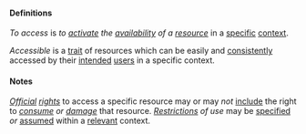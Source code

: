 #### Definitions

*To access* is *to [activate](https://github.com/gcassel/Modular-Organization-Terminology/blob/master/terms/activate.md) the [availability](https://github.com/gcassel/Modular-Organization-Terminology/blob/master/terms/availability.md) of a [resource](https://github.com/gcassel/Modular-Organization-Terminology/blob/master/terms/resource.md)* in a [specific](https://github.com/gcassel/Modular-Organization-Terminology/blob/master/terms/specific.md) [context](https://github.com/gcassel/Modular-Organization-Terminology/blob/master/terms/context.md). 


*Accessible* is a [trait](https://github.com/gcassel/Modular-Organization-Terminology/blob/master/terms/trait.md) of resources which can be easily and [consistently](https://github.com/gcassel/Modular-Organization-Terminology/blob/master/terms/consistent.md) accessed by their [intended](https://github.com/gcassel/Modular-Organization-Terminology/blob/master/terms/intend.md) [users](https://github.com/gcassel/Modular-Organization-Terminology/blob/master/terms/use.md) in a specific context.

#### Notes

*[Official](https://github.com/gcassel/Modular-Organization-Terminology/tree/master/terms/official.md) [rights](https://github.com/gcassel/Modular-Organization-Terminology/tree/master/terms/right.md)* to access a specific resource may or may *not* [include](https://github.com/gcassel/Modular-Organization-Terminology/blob/master/terms/include.md) the right to *[consume](https://github.com/gcassel/Modular-Organization-Terminology/tree/master/terms/consume.md) or [damage](https://github.com/gcassel/Modular-Organization-Terminology/tree/master/terms/damage.md)* that resource.  *[Restrictions](https://github.com/gcassel/Modular-Organization-Terminology/tree/master/terms/restrict.md) of use* may be [specified](https://github.com/gcassel/Modular-Organization-Terminology/tree/master/terms/specification.md) *or* [assumed](https://github.com/gcassel/Modular-Organization-Terminology/tree/master/terms/assume.md) within a [relevant](https://github.com/gcassel/Modular-Organization-Terminology/tree/master/terms/relevance.md) context.
